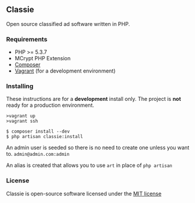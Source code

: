 ## Classie

Open source classified ad software written in PHP.

### Requirements

* PHP >= 5.3.7
* MCrypt PHP Extension
* [Composer](http://getcomposer.org/)
* [Vagrant](http://www.vagrantup.com/) (for a development environment)

### Installing

These instructions are for a **development** install only. The project is **not** ready for a 
production environment.

    >vagrant up
    >vagrant ssh

    $ composer install --dev
    $ php artisan classie:install

An admin user is seeded so there is no need to create one unless you want to. `admin@admin.com:admin`

An alias is created that allows you to use `art` in place of `php artisan`

### License

Classie is open-source software licensed under the [MIT license](http://opensource.org/licenses/MIT)
